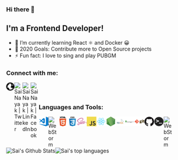 ### Hi there 👋

## I'm a Frontend Developer!
- 🌱 I’m currently learning React ⚛️ and Docker 😀
- 🥅 2020 Goals: Contribute more to Open Source projects
- ⚡ Fun fact: I love to sing and play PUBGM
<!-- - ⚡ Fun fact: ... -->

### Connect with me:

[<img align="left" alt="sainayak.com" width="22px" src="https://raw.githubusercontent.com/iconic/open-iconic/master/svg/globe.svg" />](https://sainayak.com)
[<img align="left" alt="Sai Nayak | Twitter" width="22px" src="https://cdn.jsdelivr.net/npm/simple-icons@v3/icons/twitter.svg" />](https://twitter.com/sai_1503)
[<img align="left" alt="Sai Nayak | LinkedIn" width="22px" src="https://cdn.jsdelivr.net/npm/simple-icons@v3/icons/linkedin.svg" />](https://www.linkedin.com/in/sainayak/)
[<img align="left" alt="Sai Nayak | Facebook" width="22px" src="https://cdn.jsdelivr.net/npm/simple-icons@v3/icons/facebook.svg" />](https://www.facebook.com/saiprasad.nayak.73700/)

<br />
<br />

### Languages and Tools:

<img align="left" alt="Visual Studio Code" width="26px" src="https://raw.githubusercontent.com/github/explore/80688e429a7d4ef2fca1e82350fe8e3517d3494d/topics/visual-studio-code/visual-studio-code.png" />
<img align="left" alt="WebStorm" width="26px" src="https://encrypted-tbn0.gstatic.com/images?q=tbn%3AANd9GcTTVcX-esfYGsaiO54supgwrCKQ7jULxn9Njg&usqp=CAU" />
<img align="left" alt="HTML5" width="26px" src="https://raw.githubusercontent.com/github/explore/80688e429a7d4ef2fca1e82350fe8e3517d3494d/topics/html/html.png" />
<img align="left" alt="CSS3" width="26px" src="https://raw.githubusercontent.com/github/explore/80688e429a7d4ef2fca1e82350fe8e3517d3494d/topics/css/css.png" />
<img align="left" alt="Sass" width="26px" src="https://raw.githubusercontent.com/github/explore/80688e429a7d4ef2fca1e82350fe8e3517d3494d/topics/sass/sass.png" />
<img align="left" alt="JavaScript" width="26px" src="https://raw.githubusercontent.com/github/explore/80688e429a7d4ef2fca1e82350fe8e3517d3494d/topics/javascript/javascript.png" />
<img align="left" alt="React" width="26px" src="https://raw.githubusercontent.com/github/explore/80688e429a7d4ef2fca1e82350fe8e3517d3494d/topics/react/react.png" />
<img align="left" alt="Node.js" width="26px" src="https://raw.githubusercontent.com/github/explore/80688e429a7d4ef2fca1e82350fe8e3517d3494d/topics/nodejs/nodejs.png" />
<img align="left" alt="MySQL" width="26px" src="https://raw.githubusercontent.com/github/explore/80688e429a7d4ef2fca1e82350fe8e3517d3494d/topics/mysql/mysql.png" />
<img align="left" alt="MongoDB" width="26px" src="https://raw.githubusercontent.com/github/explore/80688e429a7d4ef2fca1e82350fe8e3517d3494d/topics/mongodb/mongodb.png" />
<img align="left" alt="Git" width="26px" src="https://raw.githubusercontent.com/github/explore/80688e429a7d4ef2fca1e82350fe8e3517d3494d/topics/git/git.png" />
<img align="left" alt="GitHub" width="26px" src="https://raw.githubusercontent.com/github/explore/78df643247d429f6cc873026c0622819ad797942/topics/github/github.png" />
<img align="left" alt="Bash" width="26px" src="https://raw.githubusercontent.com/github/explore/80688e429a7d4ef2fca1e82350fe8e3517d3494d/topics/terminal/terminal.png" />
<img align="left" alt="WebStorm" width="26px" src="https://encrypted-tbn0.gstatic.com/images?q=tbn%3AANd9GcSppuw8ohtvgj4w9I92YL4OlQHKozsCSzsQvQ&usqp=CAU" />
<br />
<br />
<img align="left" alt="Sai's Github Stats" src="https://github-readme-stats.vercel.app/api?username=saiprasadnayak6858&show_icons=true&theme=vue" />
<br />
<br />
<img align="left" alt="Sai's top languages" src="https://github-readme-stats.vercel.app/api/top-langs?username=saiprasadnayak6858&layout=compact" style="margin-top=2rem"/>



